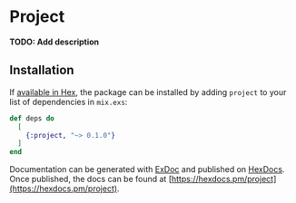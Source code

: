 # Project

**TODO: Add description**

## Installation

If [available in Hex](https://hex.pm/docs/publish), the package can be installed
by adding `project` to your list of dependencies in `mix.exs`:

```elixir
def deps do
  [
    {:project, "~> 0.1.0"}
  ]
end
```

Documentation can be generated with [ExDoc](https://github.com/elixir-lang/ex_doc)
and published on [HexDocs](https://hexdocs.pm). Once published, the docs can
be found at [https://hexdocs.pm/project](https://hexdocs.pm/project).

